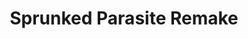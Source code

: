 ---
slug: sprunked-parasite-remake-1287
title: Sprunked Parasite Remake
description: "Sprunked Parasite Remake is an exciting online game. Play for free directly in your browser!"
icon: /images/popular_mods/Sprunked Parasite Remake.png
url: https://wowtbc.net/sprunkin/sprunked-parasite-remake/index.html
previewImage: /images/popular_mods/Sprunked Parasite Remake.png
type: popular mods

# SEO配置
seo:
  title: "Sprunked Parasite Remake - Play Free Online Game | Fun Browser Games"
  description: "Sprunked Parasite Remake - Play this fun online game for free in your browser. No download required!"
  ogImage: "/images/popular_mods/Sprunked Parasite Remake.png"
  keywords: "sprunked-parasite-remake-1287, online game, browser game, free game, popular mods game, play online"

videoUrls:
  - https://www.youtube.com/embed/example1
  - https://www.youtube.com/embed/example2

whyPlay:
  title: "Why Play Sprunked Parasite Remake?"
  items:
    - "Immersive Gameplay: Sprunked Parasite Remake offers an engaging and immersive gaming experience that will keep you entertained for hours"
    - "Challenging Levels: Test your skills with increasingly difficult challenges and obstacles"
    - "Beautiful Graphics: Enjoy stunning visuals and smooth animations that bring the game world to life"
    - "Regular Updates: New content and features are added regularly to keep the game fresh and exciting"
    - "Free to Play: Experience all the fun without spending a penny"
    - "Community Features: Connect with other players, share strategies, and compete for high scores"
    - "Cross-Platform: Play on any device with a web browser, no downloads required"

features:
  title: "Key Features of Sprunked Parasite Remake"
  image: "/images/popular_mods/Sprunked Parasite Remake.png"
  items:
    - "Intuitive Controls: Easy to learn controls make Sprunked Parasite Remake accessible for players of all skill levels"
    - "Multiple Game Modes: Enjoy various gameplay options that provide different challenges and experiences"
    - "Character Customization: Personalize your gaming experience with unique characters and items"
    - "Achievement System: Complete special tasks to earn rewards and recognition"
    - "Leaderboards: Compete with players worldwide and see who can achieve the highest scores"

characteristics:
  title: "Game Characteristics"
  image: "/images/popular_mods/Sprunked Parasite Remake.png"
  items:
    - "Genre: Popular mods game with elements of strategy and skill"
    - "Difficulty: Suitable for both casual gamers and those seeking a challenge"
    - "Play Time: Quick sessions or extended gameplay, depending on your preference"
    - "Art Style: Vibrant and engaging visuals that enhance the gaming experience"
    - "Sound Design: Immersive audio that complements the gameplay perfectly"

info: "Sprunked Parasite Remake is an exciting online game that offers players a unique and engaging gaming experience. With its intuitive controls, stunning visuals, and challenging gameplay, Sprunked Parasite Remake provides hours of entertainment for players of all ages and skill levels. Whether you're looking for a quick gaming session during a break or an extended play session, Sprunked Parasite Remake delivers an immersive experience that will keep you coming back for more. The game features multiple levels of increasing difficulty, ensuring that players are constantly challenged as they progress. With regular updates adding new content and features, Sprunked Parasite Remake remains fresh and exciting, providing endless entertainment options for its growing community of players."

howToPlayIntro: "Welcome to Sprunked Parasite Remake! This guide will walk you through the basics and help you master the game. Whether you're a beginner or looking to improve your skills, these tips and instructions will enhance your gaming experience."

howToPlaySteps:
  - title: "Getting Started"
    description: "Begin your Sprunked Parasite Remake adventure by familiarizing yourself with the controls. Use your keyboard or mouse to navigate through the game interface. The tutorial will guide you through the basic mechanics and help you understand the objectives."
  - title: "Understanding the Objectives"
    description: "In Sprunked Parasite Remake, your main goal is to progress through levels by completing specific objectives. Each level presents unique challenges that require different strategies and approaches."
  - title: "Mastering the Controls"
    description: "Practice using the controls to improve your precision and reaction time. Sprunked Parasite Remake requires quick reflexes and strategic thinking to overcome obstacles and defeat opponents."
  - title: "Utilizing Power-ups"
    description: "Collect power-ups throughout the game to enhance your abilities and overcome difficult challenges. Each power-up offers unique advantages that can be crucial for success."
  - title: "Developing Strategies"
    description: "As you progress in Sprunked Parasite Remake, develop effective strategies for different scenarios. Analyze patterns, anticipate challenges, and adapt your approach to maximize your performance."

faq:
  title: "Frequently Asked Questions about Sprunked Parasite Remake"
  items:
    - question: "Is Sprunked Parasite Remake free to play?"
      answer: "Yes, Sprunked Parasite Remake is completely free to play directly in your web browser. No downloads or purchases are required to enjoy the full game experience."
    - question: "Can I play Sprunked Parasite Remake on mobile devices?"
      answer: "Yes, Sprunked Parasite Remake is optimized for both desktop and mobile play. You can enjoy the game on any device with a web browser and internet connection."
    - question: "Are there any in-game purchases?"
      answer: "While Sprunked Parasite Remake is free to play, there may be optional in-game purchases available for cosmetic items or additional features that don't affect core gameplay."
    - question: "How often is Sprunked Parasite Remake updated?"
      answer: "The developers regularly update Sprunked Parasite Remake with new content, features, and improvements based on player feedback and game performance."
    - question: "Can I play Sprunked Parasite Remake offline?"
      answer: "Currently, Sprunked Parasite Remake requires an internet connection to play as it's a browser-based online game."
    - question: "Is Sprunked Parasite Remake suitable for children?"
      answer: "Yes, Sprunked Parasite Remake is designed to be family-friendly and suitable for players of all ages."
    - question: "How do I report bugs or issues?"
      answer: "If you encounter any problems while playing Sprunked Parasite Remake, you can report them through the game's support page or contact the developers directly through their website."
    - question: "Still Have Questions?"
      answer: "If you have additional questions about Sprunked Parasite Remake that aren't covered in this FAQ, please visit our support center or contact our customer service team for assistance."
---